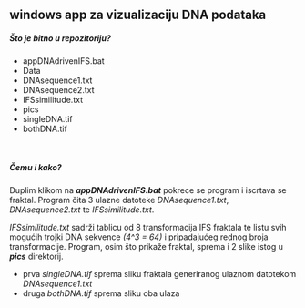 windows app za vizualizaciju DNA podataka
---



##### Što je bitno u repozitoriju?
+ appDNAdrivenIFS.bat
+ Data
 + DNAsequence1.txt
 + DNAsequence2.txt	
 + IFSsimilitude.txt
+ pics
 + singleDNA.tif
 + bothDNA.tif

<br>

##### Čemu i kako?


Duplim klikom na ***appDNAdrivenIFS.bat*** pokrece se program i iscrtava se fraktal. Program čita 3 ulazne datoteke *DNAsequence1.txt*,  *DNAsequence2.txt* te *IFSsimilitude.txt*.

*IFSsimilitude.txt* sadrži tablicu od 8 transformacija IFS fraktala te listu svih mogućih trojki DNA sekvence *(4^3 = 64)* i pripadajućeg rednog broja transformacije.
Program, osim što prikaže fraktal, sprema i 2 slike istog u ***pics*** direktorij. 
+ prva  *singleDNA.tif* sprema sliku fraktala generiranog ulaznom datotekom  *DNAsequence1.txt*
+ druga *bothDNA.tif* sprema sliku oba ulaza
